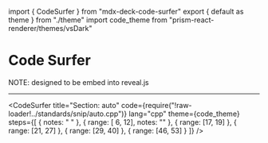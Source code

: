 import { CodeSurfer } from "mdx-deck-code-surfer"
export { default as theme } from "./theme"
import code_theme from "prism-react-renderer/themes/vsDark"

# Code Surfer

NOTE: designed to be embed into reveal.js

---
<CodeSurfer
  title="Section: auto"
  code={require("!raw-loader!../standards/snip/auto.cpp")}
  lang="cpp"
  theme={code_theme}
  steps={[
    { notes: " " },
    { range: [ 6, 12], notes: "" },
    { range: [17, 19] },
    { range: [21, 27] },
    { range: [29, 40] },
    { range: [46, 53] }
  ]}
/>
